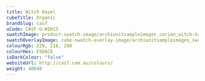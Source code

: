 ```yaml
---
title: Witch Hazel
cubeTitle: Organic
brandSlug: casf
uCode: CASF-U-WIH13
swatchImage: product-swatch-image/archiunitsampleimages_corian_witch-hazel.jpg
swatchOverlayImage: cube-swatch-overlay-image/archiunitsampleimages_swatch-overlay_corian.png
colourRgb: 229, 218, 200
colourHex: E5DAC8
isDarkColour: "false"
websiteUrl: http://casf.com.au/colours/
weight: 48040
---
```

